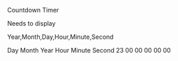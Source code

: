 Countdown Timer

Needs to display

Year,Month,Day,Hour,Minute,Second


Day     Month     Year     Hour     Minute     Second
23       00        00       00        00         00  



